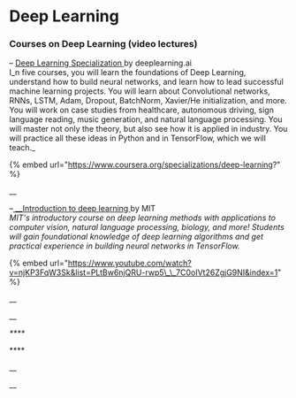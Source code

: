 # Deep Learning

### **Courses on Deep Learning \(video lectures\)**

– [Deep Learning Specialization ](https://www.coursera.org/specializations/deep-learning?)by deeplearning.ai  
I_n five courses, you will learn the foundations of Deep Learning, understand how to build neural networks, and learn how to lead successful machine learning projects. You will learn about Convolutional networks, RNNs, LSTM, Adam, Dropout, BatchNorm, Xavier/He initialization, and more. You will work on case studies from healthcare, autonomous driving, sign language reading, music generation, and natural language processing. You will master not only the theory, but also see how it is applied in industry. You will practice all these ideas in Python and in TensorFlow, which we will teach._

{% embed url="https://www.coursera.org/specializations/deep-learning?" %}

\_\_

_–_[ __Introduction to deep learning ](https://www.youtube.com/watch?v=njKP3FqW3Sk&list=PLtBw6njQRU-rwp5__7C0oIVt26ZgjG9NI&index=1)by MIT  
 _MIT's introductory course on deep learning methods with applications to computer vision, natural language processing, biology, and more! Students will gain foundational knowledge of deep learning algorithms and get practical experience in building neural networks in TensorFlow._

{% embed url="https://www.youtube.com/watch?v=njKP3FqW3Sk&list=PLtBw6njQRU-rwp5\_\_7C0oIVt26ZgjG9NI&index=1" %}

\_\_



\_\_

 _****_

\*\*\*\*

\_\_

\_\_

